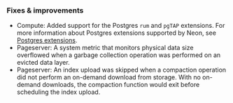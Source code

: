### Fixes & improvements

- Compute: Added support for the Postgres `rum` and `pgTAP` extensions. For more information about Postgres extensions supported by Neon, see [Postgres extensions](/docs/extensions/pg-extensions/).
- Pageserver: A system metric that monitors physical data size overflowed when a garbage collection operation was performed on an evicted data layer.
- Pageserver: An index upload was skipped when a compaction operation did not perform an on-demand download from storage. With no on-demand downloads, the compaction function would exit before scheduling the index upload.
